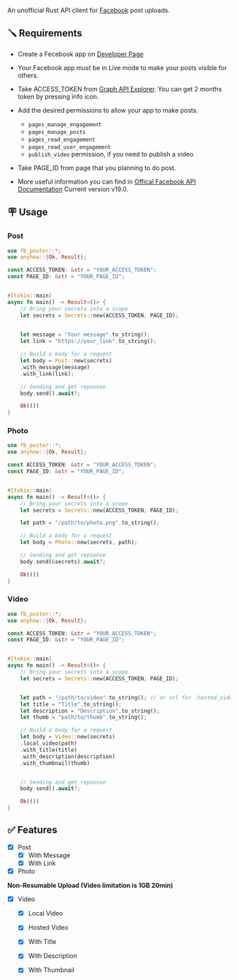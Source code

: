 An unofficial Rust API client for [Facebook](https://facebook.com/) post uploads.

## 🪛 Requirements

- Create a Fecebook app on [Developer Page](https://developers.facebook.com/)

- Your Facebook app must be in Live mode to make your posts visible for others.

- Take ACCESS_TOKEN from [Graph API Explorer](https://developers.facebook.com/tools/explorer/).
You can get 2 months token by pressing info icon.

- Add the desired permissions to allow your app to make posts.
    - ```pages_manage_engagement```
    - ```pages_manage_posts```
    - ```pages_read_engagement```
    - ```pages_read_user_engagement```
    - ```publish_video``` permission, if you need to publish a video

- Take PAGE_ID from page that you planning to do post.

- More useful information you can find in [Offical Facebook API Documentation](https://developers.facebook.com/docs/graph-api/)
Current version v19.0.

## 🪧 Usage

### Post

```rust
use fb_poster::*;
use anyhow::{Ok, Result};

const ACCESS_TOKEN: &str = "YOUR_ACCESS_TOKEN";
const PAGE_ID: &str = "YOUR_PAGE_ID";


#[tokio::main]
async fn main() -> Result<()> {
    // Bring your secrets into a scope
    let secrets = Secrets::new(ACCESS_TOKEN, PAGE_ID);

    
    let message = "Your message".to_string();
    let link = "https://your_link".to_string();

    // Build a body for a request
    let body = Post::new(secrets)
    .with_message(message)
    .with_link(link);

    // Sending and get repsonse
    body.send().await?;

    Ok(())
}
```

### Photo

```rust
use fb_poster::*;
use anyhow::{Ok, Result};

const ACCESS_TOKEN: &str = "YOUR_ACCESS_TOKEN";
const PAGE_ID: &str = "YOUR_PAGE_ID";


#[tokio::main]
async fn main() -> Result<()> {
    // Bring your secrets into a scope
    let secrets = Secrets::new(ACCESS_TOKEN, PAGE_ID);

    let path = "/path/to/photo.png".to_string();

    // Build a body for a request
    let body = Photo::new(secrets, path);

    // Sending and get repsonse
    body.send(&secrets).await?;

    Ok(())
}
```

### Video

```rust
use fb_poster::*;
use anyhow::{Ok, Result};

const ACCESS_TOKEN: &str = "YOUR_ACCESS_TOKEN";
const PAGE_ID: &str = "YOUR_PAGE_ID";


#[tokio::main]
async fn main() -> Result<()> {
    // Bring your secrets into a scope
    let secrets = Secrets::new(ACCESS_TOKEN, PAGE_ID);


    let path = "/path/to/video".to_string(); // or url for .hosted_video()
    let title = "Title".to_string();
    let description = "Description".to_string();
    let thumb = "path/to/thumb".to_string();

    // Build a body for a request
    let body = Video::new(secrets)
    .local_video(path)
    .with_title(title)
    .with_description(description)
    .with_thumbnail(thumb)


    // Sending and get repsonse
    body.send().await?;

    Ok(())
}
```

## ✅ Features

- [x] Post
  - [x] With Message
  - [x] With Link
- [x] Photo

**Non-Resumable Upload (Video limitation is 1GB 20min)**

- [x] Video
  - [x] Local Video
  - [x] Hosted Video
  - [x] With Title
  - [x] With Description
  - [x] With Thumbnail

